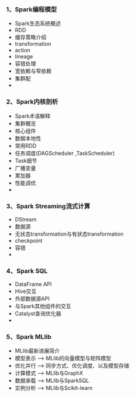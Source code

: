 ### 1、Spark编程模型
- Spark生态系统概述
- RDD
- 缓存策略介绍 
- transformation
- action 
- lineage
- 容错处理 
- 宽依赖与窄依赖 
- 集群配
- 

### 2、Spark内核剖析
- Spark术语解释
- 集群概览
- 核心组件 
- 数据本地性
- 常用RDD 
- 任务调度(DAGScheduler ,TaskScheduler)
- Task细节 
- 广播变量
- 累加器
- 性能调优
- 

### 3、Spark Streaming流式计算
- DStream
- 数据源
- 无状态transformation与有状态transformation
- checkpoint
- 容错
- 

### 4、Spark SQL
- DataFrame API
- Hive交互
- 外部数据源API
- 与Spark其他组件的交互
- Catalyst查询优化器
- 

### 5、Spark MLlib
- MLlib最新进展简介
- 模型表示 --> MLlib的向量模型与矩阵模型
- 优化并行 --> 同步方式、优化调度、以及模型存储 
- 计算模式 --> MLlib与GraphX
- 数据承载 --> MLlib与SparkSQL
- 实例分析 --> MLlib与Scikit-learn